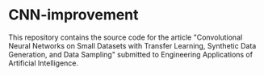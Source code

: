 # CNN-improvement
This repository contains the source code for the article "Convolutional Neural Networks on Small Datasets with Transfer Learning, Synthetic Data Generation, and Data Sampling" submitted to Engineering Applications of Artificial Intelligence.
